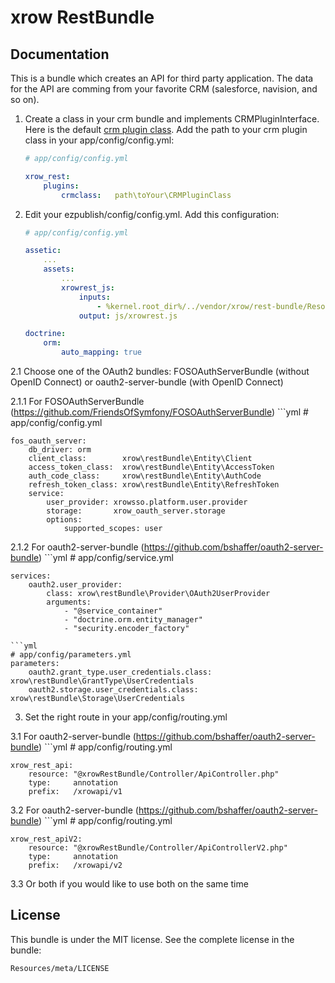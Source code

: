 xrow RestBundle
====================

## Documentation

This is a bundle which creates an API for third party application. The data for the API are comming from your favorite CRM (salesforce, navision, and so on).

1. Create a class in your crm bundle and implements CRMPluginInterface. Here is the default [crm plugin class](https://github.com/xrowgmbh/rest-bundle/blob/master/CRM/CRMPlugin.php). Add the path to your crm plugin class in your app/config/config.yml:
    ```yml
    # app/config/config.yml

    xrow_rest:
        plugins:
            crmclass:   path\toYour\CRMPluginClass

2. Edit your ezpublish/config/config.yml. Add this configuration:
    ```yml
    # app/config/config.yml

    assetic:
        ...
        assets:
            ...
            xrowrest_js:
                inputs:
                    - %kernel.root_dir%/../vendor/xrow/rest-bundle/Resources/public/js/xrowrest.js
                output: js/xrowrest.js

    doctrine:
        orm:
            auto_mapping: true

2.1 Choose one of the OAuth2 bundles: FOSOAuthServerBundle (without OpenID Connect) or oauth2-server-bundle (with OpenID Connect)

2.1.1 For FOSOAuthServerBundle (https://github.com/FriendsOfSymfony/FOSOAuthServerBundle)
    ```yml
    # app/config/config.yml

    fos_oauth_server:
        db_driver: orm
        client_class:        xrow\restBundle\Entity\Client
        access_token_class:  xrow\restBundle\Entity\AccessToken
        auth_code_class:     xrow\restBundle\Entity\AuthCode
        refresh_token_class: xrow\restBundle\Entity\RefreshToken
        service:
            user_provider: xrowsso.platform.user.provider
            storage:       xrow_oauth_server.storage
            options:
                supported_scopes: user

2.1.2 For oauth2-server-bundle (https://github.com/bshaffer/oauth2-server-bundle)
    ```yml
    # app/config/service.yml

    services:
        oauth2.user_provider:
            class: xrow\restBundle\Provider\OAuth2UserProvider
            arguments:
                - "@service_container"
                - "doctrine.orm.entity_manager"
                - "security.encoder_factory"

    ```yml
    # app/config/parameters.yml
    parameters:
        oauth2.grant_type.user_credentials.class: xrow\restBundle\GrantType\UserCredentials
        oauth2.storage.user_credentials.class: xrow\restBundle\Storage\UserCredentials

3. Set the right route in your app/config/routing.yml

3.1 For oauth2-server-bundle (https://github.com/bshaffer/oauth2-server-bundle)
    ```yml
    # app/config/routing.yml

    xrow_rest_api:
        resource: "@xrowRestBundle/Controller/ApiController.php"
        type:     annotation
        prefix:   /xrowapi/v1

3.2 For oauth2-server-bundle (https://github.com/bshaffer/oauth2-server-bundle)
    ```yml
    # app/config/routing.yml

    xrow_rest_apiV2:
        resource: "@xrowRestBundle/Controller/ApiControllerV2.php"
        type:     annotation
        prefix:   /xrowapi/v2

3.3 Or both if you would like to use both on the same time

## License

This bundle is under the MIT license. See the complete license in the bundle:

    Resources/meta/LICENSE